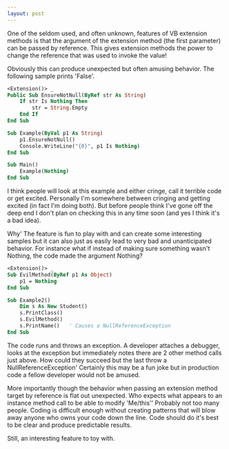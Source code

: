 ```yaml
---
layout: post
---
```

One of the seldom used, and often unknown, features of VB extension methods is that the argument of the extension method (the first parameter) can be passed by reference. This gives extension methods the power to change the reference that was used to invoke the value!

Obviously this can produce unexpected but often amusing behavior. The following sample prints 'False'.
    
``` vb
<Extension()> _
Public Sub EnsureNotNull(ByRef str As String)
    If str Is Nothing Then
        str = String.Empty
    End If
End Sub

Sub Example(ByVal p1 As String)
    p1.EnsureNotNull()
    Console.WriteLine("{0}", p1 Is Nothing)
End Sub

Sub Main()
    Example(Nothing)
End Sub
```

I think people will look at this example and either cringe, call it terrible code or get excited. Personally I'm somewhere between cringing and getting excited (in fact I'm doing both). But before people think I've gone off the deep end I don't plan on checking this in any time soon (and yes I think it's a bad idea).

Why' The feature is fun to play with and can create some interesting samples but it can also just as easily lead to very bad and unanticipated behavior.  For instance what if instead of making sure something wasn't Nothing, the code made the argument Nothing?

``` vb
<Extension()> _
Sub EvilMethod(ByRef p1 As Object)
    p1 = Nothing
End Sub

Sub Example2()
    Dim s As New Student()
    s.PrintClass()
    s.EvilMethod()
    s.PrintName()   ' Causes a NullReferenceException
End Sub
```

The code runs and throws an exception. A developer attaches a debugger, looks at the exception but immediately notes there are 2 other method calls just above. How could they succeed but the last throw a NullReferenceException' Certainly this may be a fun joke but in production code a fellow developer would not be amused.

More importantly though the behavior when passing an extension method target by reference is flat out unexpected. Who expects what appears to an instance method call to be able to modify 'Me/this'' Probably not too many people.  Coding is difficult enough without creating patterns that will blow away anyone who owns your code down the line. Code should do it's best to be clear and produce predictable results.

Still, an interesting feature to toy with.

